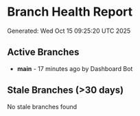 # Branch Health Report
Generated: Wed Oct 15 09:25:20 UTC 2025

## Active Branches
- **main** - 17 minutes ago by Dashboard Bot

## Stale Branches (>30 days)
No stale branches found
